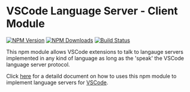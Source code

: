 # VSCode Language Server - Client Module

[![NPM Version](https://img.shields.io/npm/v/vscode-languageclient.svg)](https://npmjs.org/package/vscode-languageclient)
[![NPM Downloads](https://img.shields.io/npm/dm/vscode-languageclient.svg)](https://npmjs.org/package/vscode-languageclient)
[![Build Status](https://travis-ci.org/Microsoft/vscode-languageserver-node.svg?branch=master)](https://travis-ci.org/Microsoft/vscode-languageserver-node)

This npm module allows VSCode extensions to talk to langauge servers implemented in any kind of language
as long as the 'speak' the VSCode language server protocol.

Click [here](https://code.visualstudio.com/docs/extensions/example-language-server) for a detaild document on how to uses this npm module
to implement language servers for [VSCode](https://code.visualstudio.com/).